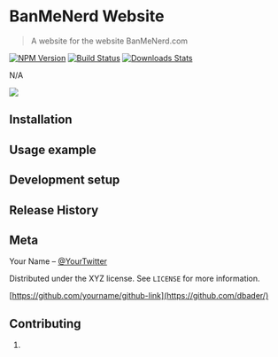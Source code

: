 # BanMeNerd Website
> A website for the website BanMeNerd.com

[![NPM Version][npm-image]][npm-url]
[![Build Status][travis-image]][travis-url]
[![Downloads Stats][npm-downloads]][npm-url]

N/A

![](header.png)

## Installation


## Usage example


## Development setup


## Release History


## Meta

Your Name – [@YourTwitter](https://twitter.com/dbader_org)

Distributed under the XYZ license. See ``LICENSE`` for more information.

[https://github.com/yourname/github-link](https://github.com/dbader/)

## Contributing

1.

<!-- Markdown link & img dfn's -->
[npm-image]: https://img.shields.io/npm/v/datadog-metrics.svg?style=flat-square
[npm-url]: https://npmjs.org/package/datadog-metrics
[npm-downloads]: https://img.shields.io/npm/dm/datadog-metrics.svg?style=flat-square
[travis-image]: https://img.shields.io/travis/dbader/node-datadog-metrics/master.svg?style=flat-square
[travis-url]: https://travis-ci.org/dbader/node-datadog-metrics
[wiki]: https://github.com/BanMeNerd/banmenerd/wiki
